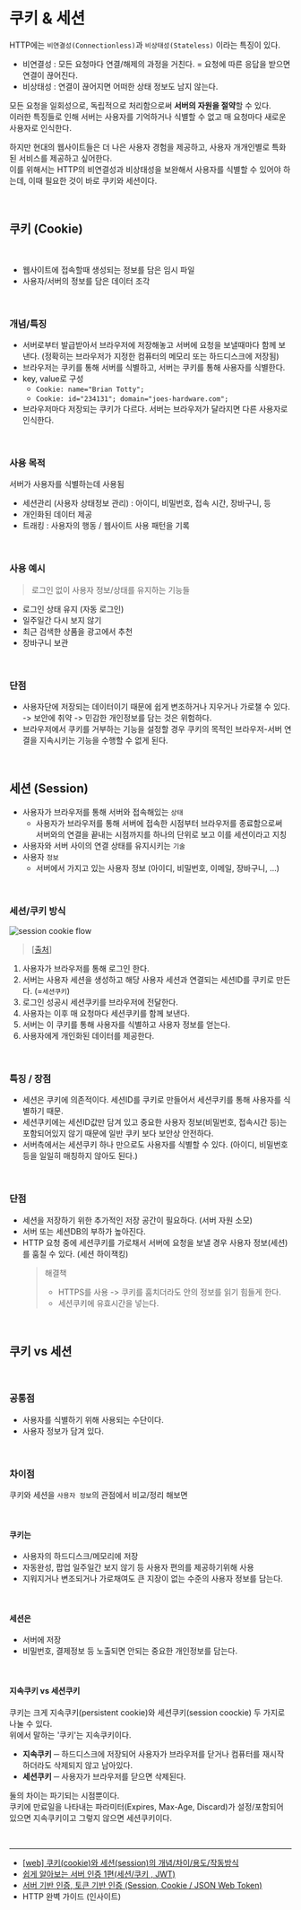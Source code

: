 # 쿠키 & 세션

HTTP에는 `비연결성(Connectionless)`과 `비상태성(Stateless)` 이라는 특징이 있다.

- 비연결성 : 모든 요청마다 연결/해제의 과정을 거친다. = 요청에 따른 응답을 받으면 연결이 끊어진다.
- 비상태성 : 연결이 끊어지면 어떠한 상태 정보도 남지 않는다.

모든 요청을 일회성으로, 독립적으로 처리함으로써 **서버의 자원을 절약**할 수 있다.  
이러한 특징들로 인해 서버는 사용자를 기억하거나 식별할 수 없고 매 요청마다 새로운 사용자로 인식한다.

하지만 현대의 웹사이트들은 더 나은 사용자 경험을 제공하고, 사용자 개개인별로 특화된 서비스를 제공하고 싶어한다.  
이를 위해서는 HTTP의 비연결성과 비상태성을 보완해서 사용자를 식별할 수 있어야 하는데, 이때 필요한 것이 바로 쿠키와 세션이다.

<br />

## 쿠키 (Cookie)

<br />

- 웹사이트에 접속할때 생성되는 정보를 담은 임시 파일
- 사용자/서버의 정보를 담은 데이터 조각

<br />

### 개념/특징

- 서버로부터 발급받아서 브라우저에 저장해놓고 서버에 요청을 보낼때마다 함께 보낸다. (정확히는 브라우저가 지정한 컴퓨터의 메모리 또는 하드디스크에 저장됨)
- 브라우저는 쿠키를 통해 서버를 식별하고, 서버는 쿠키를 통해 사용자를 식별한다.
- key, value로 구성
  - `Cookie: name="Brian Totty";`
  - `Cookie: id="234131"; domain="joes-hardware.com";`
- 브라우저마다 저장되는 쿠키가 다르다. 서버는 브라우저가 달라지면 다른 사용자로 인식한다.

<br />

### 사용 목적

서버가 사용자를 식별하는데 사용됨

- 세션관리 (사용자 상태정보 관리) : 아이디, 비밀번호, 접속 시간, 장바구니, 등
- 개인화된 데이터 제공
- 트래킹 : 사용자의 행동 / 웹사이트 사용 패턴을 기록

<br />

### 사용 예시

> 로그인 없이 사용자 정보/상태를 유지하는 기능들

- 로그인 상태 유지 (자동 로그인)
- 일주일간 다시 보지 않기
- 최근 검색한 상품을 광고에서 추천
- 장바구니 보관

<br />

### 단점

- 사용자단에 저장되는 데이터이기 때문에 쉽게 변조하거나 지우거나 가로챌 수 있다. -> 보안에 취약 -> 민감한 개인정보를 담는 것은 위험하다.
- 브라우저에서 쿠키를 거부하는 기능을 설정할 경우 쿠키의 목적인 브라우저-서버 연결을 지속시키는 기능을 수행할 수 없게 된다.

<br />

## 세션 (Session)

- 사용자가 브라우저를 통해 서버와 접속해있는 `상태`
  - 사용자가 브라우저를 통해 서버에 접속한 시점부터 브라우저를 종료함으로써 서버와의 연결을 끝내는 시점까지를 하나의 단위로 보고 이를 세션이라고 지칭
- 사용자와 서버 사이의 연결 상태를 유지시키는 `기술`
- 사용자 `정보`
  - 서버에서 가지고 있는 사용자 정보 (아이디, 비밀번호, 이메일, 장바구니, ...)

<br />

### 세션/쿠키 방식

![session cookie flow](https://i.postimg.cc/6Qgx1xBQ/image.png)

> [[출처](https://techbriefers.com/how-to-work-with-session-and-cookies-in-codeigniter/)]

1. 사용자가 브라우저를 통해 로그인 한다.
2. 서버는 사용자 세션을 생성하고 해당 사용자 세션과 연결되는 세션ID를 쿠키로 만든다. (=`세션쿠키`)
3. 로그인 성공시 세션쿠키를 브라우저에 전달한다.
4. 사용자는 이후 매 요청마다 세션쿠키를 함께 보낸다.
5. 서버는 이 쿠키를 통해 사용자를 식별하고 사용자 정보를 얻는다.
6. 사용자에게 개인화된 데이터를 제공한다.

<br />

### 특징 / 장점

- 세션은 쿠키에 의존적이다. 세션ID를 쿠키로 만들어서 세션쿠키를 통해 사용자를 식별하기 때문.
- 세션쿠키에는 세션ID값만 담겨 있고 중요한 사용자 정보(비밀번호, 접속시간 등)는 포함되어있지 않기 때문에 일반 쿠키 보다 보안상 안전하다.
- 서버측에서는 세션쿠키 하나 만으로도 사용자를 식별할 수 있다. (아이디, 비밀번호 등을 일일히 매칭하지 않아도 된다.)

<br />

### 단점

- 세션을 저장하기 위한 추가적인 저장 공간이 필요하다. (서버 자원 소모)
- 서버 또는 세션DB의 부하가 높아진다.
- HTTP 요청 중에 세션쿠키를 가로채서 서버에 요청을 보낼 경우 사용자 정보(세션)를 훔칠 수 있다. (세션 하이잭킹)
  > 해결책
  >
  > - HTTPS를 사용 -> 쿠키를 훔치더라도 안의 정보를 읽기 힘들게 한다.
  > - 세션쿠키에 유효시간을 넣는다.

<br />

## 쿠키 vs 세션

<br />

### 공통점

- 사용자를 식별하기 위해 사용되는 수단이다.
- 사용자 정보가 담겨 있다.

<br />

### 차이점

쿠키와 세션을 `사용자 정보`의 관점에서 비교/정리 해보면

<br />

#### 쿠키는

- 사용자의 하드디스크/메모리에 저장
- 자동완성, 팝업 일주일간 보지 않기 등 사용자 편의를 제공하기위해 사용
- 지워지거나 변조되거나 가로채여도 큰 지장이 없는 수준의 사용자 정보를 담는다.

<br />

#### 세션은

- 서버에 저장
- 비밀번호, 결제정보 등 노출되면 안되는 중요한 개인정보를 담는다.

<br />

#### 지속쿠키 vs 세션쿠키

쿠키는 크게 지속쿠키(persistent cookie)와 세션쿠키(session coockie) 두 가지로 나눌 수 있다.  
위에서 말하는 '쿠키'는 지속쿠키이다.

- **지속쿠키** ─ 하드디스크에 저장되어 사용자가 브라우저를 닫거나 컴퓨터를 재시작 하더라도 삭제되지 않고 남아있다.
- **세션쿠키** ─ 사용자가 브라우저를 닫으면 삭제된다.

둘의 차이는 파기되는 시점뿐이다.  
쿠키에 만료일을 나타내는 파라미터(Expires, Max-Age, Discard)가 설정/포함되어 있으면 지속쿠키이고 그렇지 않으면 세션쿠키이다.

<br />

---

- [[web] 쿠키(cookie)와 세션(session)의 개념/차이/용도/작동방식](https://devuna.tistory.com/23)
- [쉽게 알아보는 서버 인증 1편(세션/쿠키 , JWT)](https://tansfil.tistory.com/58)
- [서버 기반 인증, 토큰 기반 인증 (Session, Cookie / JSON Web Token)](https://dooopark.tistory.com/6)
- HTTP 완벽 가이드 (인사이트)
